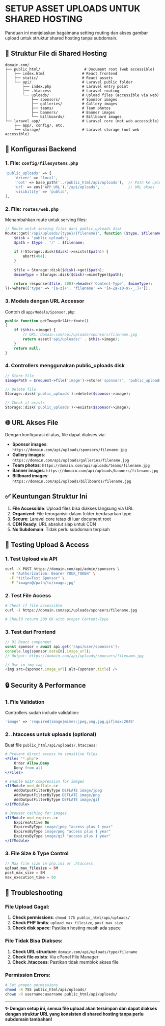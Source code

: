 # SETUP ASSET UPLOADS UNTUK SHARED HOSTING

Panduan ini menjelaskan bagaimana setting routing dan akses gambar upload untuk struktur shared hosting tanpa subdomain.

## 📁 Struktur File di Shared Hosting

```
domain.com/
├── public_html/                    # Document root (web accessible)
│   ├── index.html                 # React frontend
│   ├── static/                    # React assets
│   └── api/                       # Laravel public folder
│       ├── index.php              # Laravel entry point
│       ├── .htaccess              # Laravel routing
│       └── uploads/               # Upload files (accessible via web)
│           ├── sponsors/          # Sponsor images
│           ├── galleries/         # Gallery images
│           ├── teams/             # Team photos
│           ├── banners/           # Banner images
│           └── billboards/        # Billboard images
└── laravel_app/                   # Laravel core (not web accessible)
    ├── app/, config/, etc.
    └── storage/                   # Laravel storage (not web accessible)
```

## 🔧 Konfigurasi Backend

### 1. File: `config/filesystems.php`
```php
'public_uploads' => [
    'driver' => 'local',
    'root' => base_path('../public_html/api/uploads'),  // Path ke uploads
    'url' => env('APP_URL').'/api/uploads',             // URL akses
    'visibility' => 'public',
],
```

### 2. File: `routes/web.php` 
Menambahkan route untuk serving files:
```php
// Route untuk serving files dari public_uploads disk
Route::get('/api/uploads/{type}/{filename}', function ($type, $filename) {
    $disk = 'public_uploads';
    $path = $type . '/' . $filename;
    
    if (!Storage::disk($disk)->exists($path)) {
        abort(404);
    }
    
    $file = Storage::disk($disk)->get($path);
    $mimeType = Storage::disk($disk)->mimeType($path);
    
    return response($file, 200)->header('Content-Type', $mimeType);
})->where(['type' => '[a-z]+', 'filename' => '[A-Za-z0-9\-_.]+']);
```

### 3. Models dengan URL Accessor
Contoh di `app/Models/Sponsor.php`:
```php
public function getImageUrlAttribute()
{
    if ($this->image) {
        // URL: domain.com/api/uploads/sponsors/filename.jpg
        return asset('api/uploads/' . $this->image);
    }
    return null;
}
```

### 4. Controllers menggunakan public_uploads disk
```php
// Store file
$imagePath = $request->file('image')->store('sponsors', 'public_uploads');

// Delete file
Storage::disk('public_uploads')->delete($sponsor->image);

// Check if exists
Storage::disk('public_uploads')->exists($sponsor->image);
```

## 🌐 URL Akses File

Dengan konfigurasi di atas, file dapat diakses via:

- **Sponsor images**: `https://domain.com/api/uploads/sponsors/filename.jpg`
- **Gallery images**: `https://domain.com/api/uploads/galleries/filename.jpg`
- **Team photos**: `https://domain.com/api/uploads/teams/filename.jpg`
- **Banner images**: `https://domain.com/api/uploads/banners/filename.jpg`
- **Billboard images**: `https://domain.com/api/uploads/billboards/filename.jpg`

## ✅ Keuntungan Struktur Ini

1. **File Accessible**: Upload files bisa diakses langsung via URL
2. **Organized**: File terorganisir dalam folder berdasarkan type
3. **Secure**: Laravel core tetap di luar document root
4. **CDN Ready**: URL absolut siap untuk CDN
5. **No Subdomain**: Tidak perlu subdomain terpisah

## 🧪 Testing Upload & Access

### 1. Test Upload via API
```bash
curl -X POST https://domain.com/api/admin/sponsors \
  -H "Authorization: Bearer YOUR_TOKEN" \
  -F "title=Test Sponsor" \
  -F "image=@/path/to/image.jpg"
```

### 2. Test File Access
```bash
# Check if file accessible
curl -I https://domain.com/api/uploads/sponsors/filename.jpg

# Should return 200 OK with proper Content-Type
```

### 3. Test dari Frontend
```javascript
// Di React component
const sponsor = await api.get('/api/user/sponsors');
console.log(sponsor.data[0].image_url); 
// Output: https://domain.com/api/uploads/sponsors/filename.jpg

// Use in img tag
<img src={sponsor.image_url} alt={sponsor.title} />
```

## 🔒 Security & Performance

### 1. File Validation
Controllers sudah include validation:
```php
'image' => 'required|image|mimes:jpeg,png,jpg,gif|max:2048'
```

### 2. .htaccess untuk uploads (optional)
Buat file `public_html/api/uploads/.htaccess`:
```apache
# Prevent direct access to sensitive files
<Files "*.php">
    Order Allow,Deny
    Deny from all
</Files>

# Enable GZIP compression for images
<IfModule mod_deflate.c>
    AddOutputFilterByType DEFLATE image/jpeg
    AddOutputFilterByType DEFLATE image/png
    AddOutputFilterByType DEFLATE image/gif
</IfModule>

# Browser caching for images
<IfModule mod_expires.c>
    ExpiresActive On
    ExpiresByType image/jpeg "access plus 1 year"
    ExpiresByType image/png "access plus 1 year"
    ExpiresByType image/gif "access plus 1 year"
</IfModule>
```

### 3. File Size & Type Control
```php
// Max file size in php.ini or .htaccess
upload_max_filesize = 5M
post_max_size = 5M
max_execution_time = 60
```

## 🚨 Troubleshooting

### File Upload Gagal:
1. **Check permissions**: `chmod 775 public_html/api/uploads/`
2. **Check PHP limits**: `upload_max_filesize`, `post_max_size`
3. **Check disk space**: Pastikan hosting masih ada space

### File Tidak Bisa Diakses:
1. **Check URL structure**: `domain.com/api/uploads/type/filename`
2. **Check file exists**: Via cPanel File Manager
3. **Check .htaccess**: Pastikan tidak memblok akses file

### Permission Errors:
```bash
# Set proper permissions
chmod -R 755 public_html/api/uploads/
chown -R username:username public_html/api/uploads/
```

---

**✨ Dengan setup ini, semua file upload akan tersimpan dan dapat diakses dengan struktur URL yang konsisten di shared hosting tanpa perlu subdomain tambahan!**
